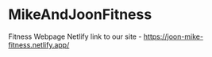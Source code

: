 # MikeAndJoonFitness
Fitness Webpage
Netlify link to our site - https://joon-mike-fitness.netlify.app/
